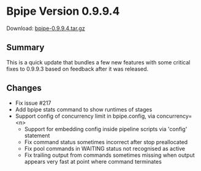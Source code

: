 Bpipe Version 0.9.9.4
===============

Download: [bpipe-0.9.9.4.tar.gz](https://github.com/ssadedin/bpipe/releases/download/0.9.9.4/bpipe-0.9.9.4.tar.gz)

## Summary

This is a quick update that bundles a few new features with some critical fixes
to 0.9.9.3 based on feedback after it was released.

## Changes

* Fix issue #217 
* Add bpipe stats command to show runtimes of stages
* Support config of concurrency limit in bpipe.config,
    via concurrency=\<n\>
    * Support for embedding config inside pipeline scripts via 'config'
    statement
    * Fix command status sometimes incorrect after stop preallocated
    * Fix pool commands in WAITING status not recognised as active
    * Fix trailing output from commands sometimes missing when output
    appears very fast at point where command terminates


